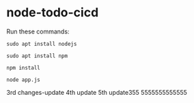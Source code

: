 # node-todo-cicd

Run these commands:


`sudo apt install nodejs`


`sudo apt install npm`


`npm install`

`node app.js`


3rd changes-update
4th update
5th update355
5555555555555
